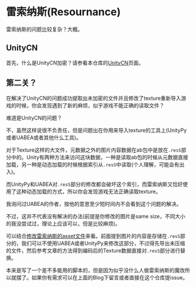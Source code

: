 # 雷索纳斯(Resournance)

雷索纳斯的问题比较复杂？大概。

## UnityCN

首先，什么是UnityCN加密？请参看本仓库的[UnityCN](../UnityCN/UnityCN.md)页面。

## 第二关？

在解决了UnityCN的问题成功提取出未加密的文件并且修改了texture重新导入游戏的时候，你会发现遇到了新的麻烦，似乎游戏不能正确的读取文件？

难道是UnityCN的问题？

不，虽然这样说很不负责任，但是问题出在你用来导入texture的工具上(UnityPy或者UABEA或者其他什么工具)。

对于Texture这样的大文件，元数据之外的图片内容数据在ab包中是放在`.resS`部分中的。Unity有两种方法来访问这块数据，一种是读取ab包的时候从元数据直接加载，另一种是动态加载的时候根据索引从`.resS`中读取(个人理解，可能会有出入)。

而UnityPy和UABEA对`.resS`部分的修改都会破坏这个索引，而雷索纳斯又恰好使用了这种动态加载的方式，所以你会发现游戏无法正确读取texture。

我询问过UABEA的作者，按他的意思至少短时间内不会看到这个问题的解决。

不过，这并不代表没有解决的办法(前提是你修改的图片是same size，不同大小的我没尝试过，理论上应该可以，但是比较麻烦)。

可以结合[修改雷索纳斯的asset文件](https://blog.axix.top/index.php/2024/03/12/88/)来看。前面提到图片的内容是存储在`.resS`部分的，我们可以不使用UABEA或者UnityPy来修改这部分，不过得先导出未压缩的文件，然后参考文章的方法得到编码后的Texture数据直接对`.resS`部分进行替换。

本来是写了一个差不多能用的脚本的，但是因为似乎没什么人做雷索纳斯的魔改所以就摆了。如果你有需求可以在上面的Blog下留言或者直接在这个仓库提issue。